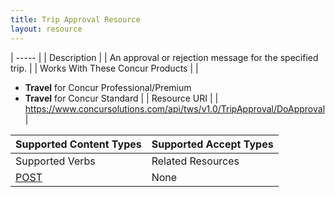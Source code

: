 ```yaml
---
title: Trip Approval Resource 
layout: resource
---
```






| ----- |
|  Description |
|  An approval or rejection message for the specified trip. |
|  Works With These Concur Products |
|

* **Travel** for Concur Professional/Premium
* **Travel** for Concur Standard
 |
|  Resource URI |
|  https://www.concursolutions.com/api/tws/v1.0/TripApproval/DoApproval |

| Supported Content Types | Supported Accept Types |
| ----------------------- | ---------------------- |
| Supported Verbs         | Related Resources      |
| [POST][1]               | None                   |

  


[1]: https://developer.concur.com/trip-approval/trip-approval-resource/approval-resource-post
